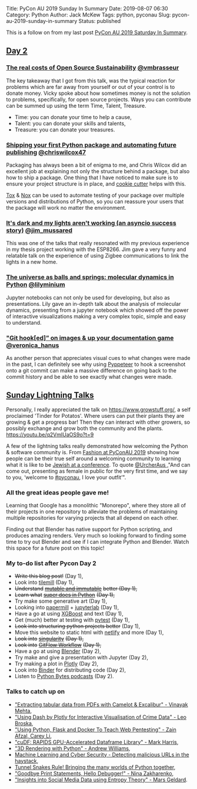 Title: PyCon AU 2019 Sunday In Summary
Date: 2019-08-07 06:30
Category: Python
Author: Jack McKew
Tags: python, pyconau
Slug: pycon-au-2019-sunday-in-summary
Status: published

This is a follow on from my last post [PyCon AU 2019 Saturday In Summary](https://jmckew.com/2019/08/06/pycon-au-2019-saturday-in-summary/).

[Day 2](https://2019.pycon-au.org/schedule/sunday/)
---------------------------------------------------

### [The real costs of Open Source Sustainability](https://2019.pycon-au.org/talks/vicky) [\@vmbrasseur](https://twitter.com/vmbrasseur)

The key takeaway that I got from this talk, was the typical reaction for problems which are far away from yourself or out of your control is to donate money. Vicky spoke about how sometimes money is not the solution to problems, specifically, for open source projects. Ways you can contribute can be summed up using the term Time, Talent, Treasure.

-   Time: you can donate your time to help a cause,
-   Talent: you can donate your skills and talents,
-   Treasure: you can donate your treasures.

### [Shipping your first Python package and automating future publishing](https://2019.pycon-au.org/talks/shipping-your-first-python-package-and-automating-future-publishing) [\@chriswilcox47](https://twitter.com/chriswilcox47)

Packaging has always been a bit of enigma to me, and Chris Wilcox did an excellent job at explaining not only the structure behind a package, but also how to ship a package. One thing that I have noticed to make sure is to ensure your project structure is in place, and [cookie cutter](https://cookiecutter.readthedocs.io/en/latest/) helps with this.

[Tox](https://tox.readthedocs.io/en/latest/) & [Nox](https://nox.thea.codes/en/stable/) can be used to automate testing of your package over multiple versions and distributions of Python, so you can reassure your users that the package will work no matter the environment.

### [It's dark and my lights aren't working (an asyncio success story)](https://2019.pycon-au.org/talks/its-dark-and-my-lights-arent-working-an-asyncio-success-story) [\@jim\_mussared](https://twitter.com/jim_mussared)

This was one of the talks that really resonated with my previous experience in my thesis project working with the ESP8266. Jim gave a very funny and relatable talk on the experience of using Zigbee communications to link the lights in a new home.

### [The universe as balls and springs: molecular dynamics in Python](https://2019.pycon-au.org/talks/the-universe-as-balls-and-springs-molecular-dynamics-in-python) [\@lilyminium](https://twitter.com/Lilyminium)

Jupyter notebooks can not only be used for developing, but also as presentations. Lily gave an in-depth talk about the analysis of molecular dynamics, presenting from a jupyter notebook which showed off the power of interactive visualizations making a very complex topic, simple and easy to understand.

### ["Git hook\[ed\]” on images & up your documentation game](https://2019.pycon-au.org/talks/git-hooked-on-images-up-your-documentation-game) [\@veronica\_hanus](https://twitter.com/veronica_hanus)

As another person that appreciates visual cues to what changes were made in the past, I can definitely see why using [Pyppeteer](https://pypi.org/project/pyppeteer/) to hook a screenshot onto a git commit can make a massive difference on going back to the commit history and be able to see exactly what changes were made.

[Sunday Lightning Talks](https://2019.pycon-au.org/talks/sunday-lightning-talks)
--------------------------------------------------------------------------------

Personally, I really appreciated the talk on <https://www.growstuff.org/>, a self proclaimed 'Tinder for Potatos'. Where users can put their plants they are growing & get a progress bar! Then they can interact with other growers, so possibly exchange and grow both the community and the plants. <https://youtu.be/q2VmIUaOS9o?t=9>

A few of the lightning talks really demonstrated how welcoming the Python & software community is. From [Fashion at PyConAU 2019](https://youtu.be/q2VmIUaOS9o?t=1385) showing how people can be their true self around a welcoming community to learning what it is like to be [Jewish at a conference](https://youtu.be/q2VmIUaOS9o?t=829). To quote [\@UrcherAus ,](https://twitter.com/UrcherAus)"And can come out, presenting as female in public for the very first time, and we say to you, ‘welcome to [\#pyconau](https://twitter.com/hashtag/pyconau?src=hashtag_click), I love your outfit’".

### All the great ideas people gave me!

Learning that Google has a monolithic "Monorepo", where they store all of their projects in one repository to alleviate the problems of maintaining multiple repositories for varying projects that all depend on each other.

Finding out that Blender has native support for Python scripting, and produces amazing renders. Very much so looking forward to finding some time to try out Blender and see if I can integrate Python and Blender. Watch this space for a future post on this topic!

### My to-do list after Pycon Day 2

-   ~~Write this blog post!~~ (Day 1),
-   Look into [tilemill](https://tilemill-project.github.io/tilemill/) (Day 1),
-   ~~Understand~~ [~~mutable and immutable~~](https://medium.com/@meghamohan/mutable-and-immutable-side-of-python-c2145cf72747) ~~better (Day 1),~~
-   ~~Learn what~~ [~~super does in Python~~](https://realpython.com/python-super/) ~~(Day 1),~~
-   Try make some generative art (Day 1),
-   Looking into [papermill](https://papermill.readthedocs.io/en/latest/) + [jupyterlab](https://jupyterlab.readthedocs.io/en/stable/) (Day 1),
-   Have a go at using [XGBoost](https://xgboost.readthedocs.io/en/latest/) and text (Day 1),
-   Get (much) better at testing with [pytest](https://docs.pytest.org/en/latest/) (Day 1),
-   ~~Look into structuring python projects better~~ (Day 1),
-   Move this website to static html with [netlify](https://www.netlify.com/) and more (Day 1),
-   ~~Look into~~ [~~singularity~~](https://singularity.lbl.gov/) ~~(Day 1),~~
-   ~~Look into~~ [~~GitFlow Workflow~~](https://www.atlassian.com/git/tutorials/comparing-workflows/gitflow-workflow) ~~(Day 1),~~
-   Have a go at using [Blender](https://www.blender.org/) (Day 2),
-   Try make and give a presentation with Jupyter (Day 2),
-   Try making a plot in [Plotly](https://plot.ly/) (Day 2),
-   Look into [Binder](https://mybinder.org/) for distributing code (Day 2),
-   Listen to [Python Bytes podcasts](https://pythonbytes.fm/) (Day 2).

### Talks to catch up on

-   ["Extracting tabular data from PDFs with Camelot & Excalibur" - Vinayak Mehta](https://www.youtube.com/watch?v=99A9Fz6uHAA&list=PLs4CJRBY5F1LKqauI3V4E_xflt6Gow611&index=5),
-   ["Using Dash by Plotly for Interactive Visualisation of Crime Data" - Leo Broska](https://www.youtube.com/watch?v=O1gvNeJlIs0&list=PLs4CJRBY5F1LKqauI3V4E_xflt6Gow611&index=7),
-   ["Using Python, Flask and Docker To Teach Web Pentesting" - Zain Afzal, Carey Li](https://www.youtube.com/watch?v=l0Sazyzs1IY&list=PLs4CJRBY5F1LKqauI3V4E_xflt6Gow611&index=16),
-   ["cuDF: RAPIDS GPU-Accelerated Dataframe Library" - Mark Harris](https://www.youtube.com/watch?v=lV7rtDW94do&list=PLs4CJRBY5F1LKqauI3V4E_xflt6Gow611&index=21),
-   ["3D Rendering with Python" - Andrew Williams](https://www.youtube.com/watch?v=3oAgsQji6m4&list=PLs4CJRBY5F1LKqauI3V4E_xflt6Gow611&index=28),
-   [Machine Learning and Cyber Security - Detecting malicious URLs in the haystack](https://www.youtube.com/watch?v=ZhvlfNi-0aY&list=PLs4CJRBY5F1LKqauI3V4E_xflt6Gow611&index=32),
-   [Tunnel Snakes Rule! Bringing the many worlds of Python together](https://www.youtube.com/watch?v=aeZOVaULoNI&list=PLs4CJRBY5F1LKqauI3V4E_xflt6Gow611&index=38),
-   ["Goodbye Print Statements, Hello Debugger!" - Nina Zakharenko](https://www.youtube.com/watch?v=HHrVBKZLolg&list=PLs4CJRBY5F1LKqauI3V4E_xflt6Gow611&index=40),
-   ["Insights into Social Media Data using Entropy Theory" - Mars Geldard](https://www.youtube.com/watch?v=lW5ZJcrjYLw&list=PLs4CJRBY5F1LKqauI3V4E_xflt6Gow611&index=59).
